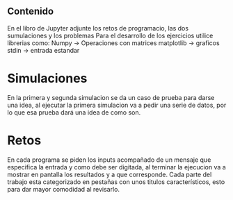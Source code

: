 ## Contenido
En el libro de Jupyter adjunte los retos de programacio, las dos sumulaciones y los problemas
Para el desarrollo de los ejercicios utilice librerias como:
Numpy -> Operaciones con matrices
matplotlib -> graficos
stdin -> entrada estandar
# Simulaciones
En la primera y segunda simulacion se da un caso de prueba para darse una idea, al ejecutar la primera simulacion va a pedir una serie de datos, por lo que esa prueba dará una idea de como son.
# Retos
En cada programa se piden los inputs acompañado de un mensaje que especifica la entrada y como debe ser digitada, al terminar la ejecucion va a mostrar en pantalla los resultados y a que corresponde.
Cada parte del trabajo esta categorizado en pestañas con unos titulos característicos, esto para dar mayor comodidad al revisarlo.
